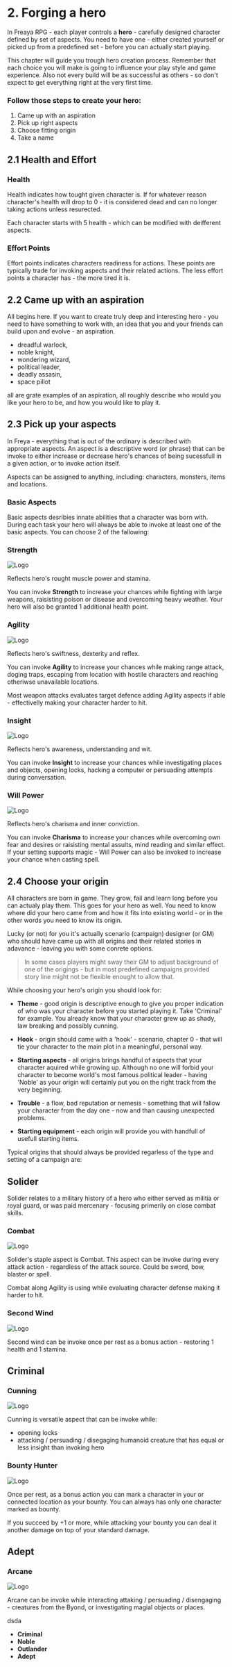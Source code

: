 # 2. Forging a hero

In Freaya RPG - each player controls a **hero** - carefully designed character defined by set of aspects. You need to have one - either created yourself or picked up from a predefined set - before you can actually start playing.

This chapter will guide you trough hero creation process. Remember that each choice you will make is going to influence your play style and game experience. Also not every build will be as successful as others - so don't expect to get everything right at the very first time.

### Follow those steps to create your hero:

1. Came up with an aspiration
2. Pick up right aspects
3. Choose fitting origin
4. Take a name

## 2.1 Health and Effort

### Health
Health indicates how tought given character is. If for whatever reason character's health will drop to 0 - it is considered dead and can no longer taking actions unless resurected.

Each character starts with 5 health - which can be modified with deifferent aspects.

### Effort Points
Effort points indicates characters readiness for actions. These points are typically trade for invoking aspects and their related actions. The less effort points a character has - the more tired it is.



## 2.2 Came up with an aspiration

All begins here. If you want to create truly deep and interesting hero - you need to have something to work with, an idea that you and your friends can build upon and evolve - an aspiration. 
- dreadful warlock, 
- noble knight, 
- wondering wizard,
- political leader, 
- deadly assasin,
- space pillot
 
all are grate examples of an aspiration, all roughly describe who would you like your hero to be, and how you would like to play it.

## 2.3 Pick up your aspects

In Freya - everything that is out of the ordinary is described with appropriate aspects. An aspect is a descriptive word (or phrase) that can be invoke to either increase or decrease hero's chances of being sucessfull in a given action, or to invoke action itself.



Aspects can be assigned to anything, including: characters, monsters, items and locations.

### Basic Aspects
Basic aspects desribies innate abilities that a character was born with. During each task your hero will always be able to invoke at least one of the basic aspects. You can choose 2 of the fallowing:

### Strength
![Logo](../Graphics/strength_icon.png)

Reflects hero's rought muscle power and stamina.

You can invoke **Strength** to increase your chances while fighting with large weapons, raisisting poison or disease and overcoming heavy weather. Your hero will also be granted 1 additional health point.

### Agility
![Logo](../Graphics/agility_icon.png)

Reflects hero's swiftness, dexterity and reflex. 

You can invoke **Agility** to increase your chances while making range attack, doging traps, escaping from location with hostile characters and reaching otheriwse unavailable locations.

Most weapon attacks evaluates target defence adding Agility aspects if able - effectivelly making your character harder to hit.

### Insight
![Logo](../Graphics/insight_icon.png)

Reflects hero's awareness, understanding and wit. 

You can invoke **Insight** to increase your chances while investigating places and objects, opening locks, hacking a computer or persuading attempts during conversation.

### Will Power
![Logo](../Graphics/willpower_icon.png)

Reflects hero's charisma and inner conviction.

You can invoke **Charisma** to increase your chances while overcoming own fear and desires or raisisting mental assults, mind reading and similar effect. If your setting supports magic - Will Power can also be invoked to increase your chance when casting spell.

## 2.4 Choose your origin

All characters are born in game. They grow, fail and learn long before you can actualy play them. This goes for your hero as well. You need to know where did your hero came from and how it fits into existing world - or in the other words you need to know its origin.

Lucky (or not) for you it's actually scenario (campaign) designer (or GM) who should have came up with all origins and their related stories in adavance - leaving you with some conrete options. 

> In some cases players might sway their GM to adjust background of one of the origings - but in most predefined campaigns provided story line might not be flexible enought to allow that.

While choosing your hero's origin you should look for:

- **Theme** - good origin is descriptive enough to give you proper indication of who was your character before you started playing it. Take 'Criminal' for example. You already know that your character grew up as shady, law breaking and possibly cunning.

- **Hook** - origin should came with a 'hook' - scenario, chapter 0 - that will tie your character to the main plot in a meaningful, personal way.

- **Starting aspects** - all origins brings handful of aspects that your character aquired while growing up. Although no one will forbid your character to become world's most famous political leader - having 'Noble' as your origin will certainly put you on the right track from the very beginning.

- **Trouble** - a flow, bad reputation or nemesis - something that will fallow your character from the day one - now and than causing unexpected problems.

- **Starting equipment** - each origin will provide you with handfull of usefull starting items.

Typical origins that should always be provided regarless of the type and setting of a campaign are:

## Solider

Solider relates to a military history of a hero who either served as militia or royal guard, or was paid mercenary - focusing primerily on close combat skills.

### Combat
![Logo](../Graphics/combat_icon.png)

Solider's staple aspect is Combat. This aspect can be invoke during every attack action - regardless of the attack source. Could be sword, bow, blaster or spell.

Combat along Agility is using while evaluating character defense making it harder to hit.

### Second Wind
![Logo](../Graphics/health_icon.png)

Second wind can be invoke once per rest as a bonus action - restoring 1 health and 1 stamina.

## Criminal

### Cunning
![Logo](../Graphics/cunning_icon.png)

Cunning is versatile aspect that can be invoke while:
- opening locks
- attacking / persuading / disegaging humanoid creature that has equal or less insight than invoking hero

### Bounty Hunter
![Logo](../Graphics/baunty_icon.png)

Once per rest, as a bonus action you can mark a character in your or connected location as your bounty. You can always has only one character marked as bounty.

If you succeed by +1 or more, while attacking your bounty you can deal it another damage on top of your standard damage.

## Adept

### Arcane
![Logo](../Graphics/arcane_icon.png)

Arcane can be invoke while interacting attaking / persuading / disengaging - creatures from the Byond, or investigating magial objects or places.

dsda

- **Criminal**
- **Noble**
- **Outlander**
- **Adept**

